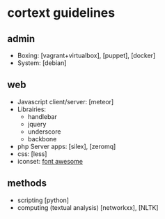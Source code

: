 cortext guidelines
==================

## admin

- Boxing: [vagrant+virtualbox], [puppet], [docker] 
- System: [debian]

## web

- Javascript client/server: [meteor]
- Librairies: 
	- handlebar
	- jquery
	- underscore
	- backbone
- php Server apps: [silex], [zeromq]
- css: [less]
- iconset: [font awesome](http://fortawesome.github.io/Font-Awesome/icons/)

## methods

- scripting [python]
- computing (textual analysis) [networkxx], [NLTK]

